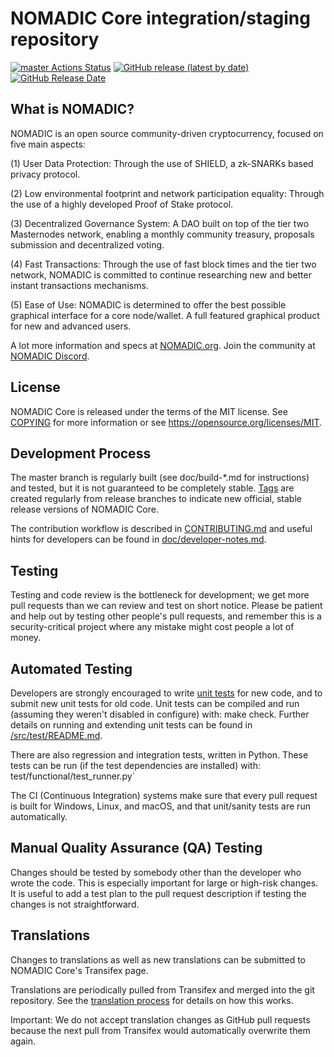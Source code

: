 NOMADIC Core integration/staging repository
=====================================

[![master Actions Status](https://github.com/Nomadic-Official/nomadic-nomd-coin/workflows/CI%20Actions%20for%20NOMADIC/badge.svg)](https://github.com/Nomadic-Official/nomadic-nomd-coin/actions)
[![GitHub release (latest by date)](https://img.shields.io/github/v/release/NOMADIC-Project/nomadic?color=%235c4b7d&cacheSeconds=3600)](https://github.com/Nomadic-Official/nomadic-nomd-coin/releases)
[![GitHub Release Date](https://img.shields.io/github/release-date/NOMADIC-Project/nomadic?color=%235c4b7d&cacheSeconds=3600)](https://github.com/Nomadic-Official/nomadic-nomd-coin/releases)

## What is NOMADIC?

NOMADIC is an open source community-driven cryptocurrency, focused on five main aspects:

(1) User Data Protection: Through the use of SHIELD, a zk-SNARKs based privacy protocol.

(2) Low environmental footprint and network participation equality: Through the use of a highly developed Proof of Stake protocol.

(3) Decentralized Governance System: A DAO built on top of the tier two Masternodes network, enabling a monthly community treasury, proposals submission and decentralized voting.

(4) Fast Transactions: Through the use of fast block times and the tier two network, NOMADIC is committed to continue researching new and better instant transactions mechanisms.

(5) Ease of Use: NOMADIC is determined to offer the best possible graphical interface for a core node/wallet. A full featured graphical product for new and advanced users.

A lot more information and specs at [NOMADIC.org](https://www.nomadic.org/). Join the community at [NOMADIC Discord](https://discordapp.com/invite/jzqVsJd).

## License
NOMADIC Core is released under the terms of the MIT license. See [COPYING](https://github.com/Nomadic-Official/nomadic-nomd-coin/blob/master/COPYING) for more information or see https://opensource.org/licenses/MIT.

## Development Process

The master branch is regularly built (see doc/build-*.md for instructions) and tested, but it is not guaranteed to be completely stable. [Tags](https://github.com/Nomadic-Official/nomadic-nomd-coin/tags) are created regularly from release branches to indicate new official, stable release versions of NOMADIC Core.

The contribution workflow is described in [CONTRIBUTING.md](https://github.com/Nomadic-Official/nomadic-nomd-coin/blob/master/CONTRIBUTING.md) and useful hints for developers can be found in [doc/developer-notes.md](https://github.com/Nomadic-Official/nomadic-nomd-coin/blob/master/doc/developer-notes.md).

## Testing

Testing and code review is the bottleneck for development; we get more pull requests than we can review and test on short notice. Please be patient and help out by testing other people's pull requests, and remember this is a security-critical project where any mistake might cost people a lot of money.

## Automated Testing

Developers are strongly encouraged to write [unit tests](https://github.com/Nomadic-Official/nomadic-nomd-coin/blob/master/src/test/README.md) for new code, and to submit new unit tests for old code. Unit tests can be compiled and run (assuming they weren't disabled in configure) with: make check. Further details on running and extending unit tests can be found in [/src/test/README.md](https://github.com/Nomadic-Official/nomadic-nomd-coin/blob/master/src/test/README.md).

There are also regression and integration tests, written in Python. These tests can be run (if the test dependencies are installed) with: test/functional/test_runner.py`

The CI (Continuous Integration) systems make sure that every pull request is built for Windows, Linux, and macOS, and that unit/sanity tests are run automatically.

## Manual Quality Assurance (QA) Testing

Changes should be tested by somebody other than the developer who wrote the code. This is especially important for large or high-risk changes. It is useful to add a test plan to the pull request description if testing the changes is not straightforward.

## Translations

Changes to translations as well as new translations can be submitted to NOMADIC Core's Transifex page.

Translations are periodically pulled from Transifex and merged into the git repository. See the [translation process](https://github.com/Nomadic-Official/nomadic-nomd-coin/blob/master/doc/translation_process.md) for details on how this works.

Important: We do not accept translation changes as GitHub pull requests because the next pull from Transifex would automatically overwrite them again.
